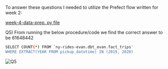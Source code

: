 To answer these questions I needed to utilize the Prefect flow written for week 2:

[week-4-data-prep. py file](parameterized_flow-Homework-4-prep.py)

Q5) From running the below procedure/code we find the correct answer to be 61648442

``` bash
SELECT COUNT(*) FROM `ny-rides-evan.dbt_evan.fact_trips'
WHERE EXTRACT(YEAR FROM pickup_datetime) IN (2019, 2020)
```
![Q5](HW4_Q5.png)
